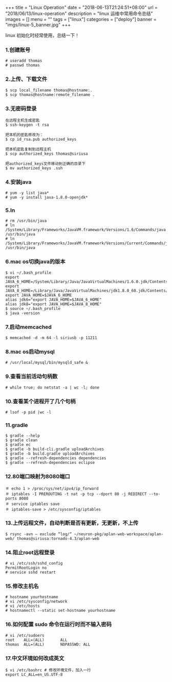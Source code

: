 +++
title = "Linux Operation"
date = "2018-06-13T21:24:51+08:00"
url = "2018/06/13/linux-operation"
description = "linux 运维中常用命令总结"
images = []
menu = ""
tags = ["linux"]
categories = ["deploy"]
banner = "imgs/linux-5_banner.jpg"
+++

linux 初始化时经常使用，总结一下！

<!--more-->

### 1.创建账号
```
# useradd thomas
# passwd thomas
```

### 2.上传、下载文件
```
$ scp local_filename thomas@hostname:.
$ scp thomas@hostname:remote_filename .
```

### 3.无密码登录
    在远程主机生成密匙
    $ ssh-keygen -t rsa

    把本机的密匙修改为：
    $ cp id_rsa.pub authorized_keys

    把本机密匙复制到远程主机
    $ scp authorized_keys thomas@siriusa

    把authorized_keys文件移动到正确的目录下
    $ mv authorized_keys .ssh

### 4.安装java
```
# yum -y list java*
# yum -y install java-1.8.0-openjdk*
```

### 5.ln
```
# rm /usr/bin/java
# ln /System/Library/Frameworks/JavaVM.framework/Versions/1.6/Commands/java /usr/bin/java
# ln /System/Library/Frameworks/JavaVM.framework/Versions/Current/Commands/java /usr/bin/java
```

### 6.mac os切换java的版本
    $ vi ~/.bash_profile
    export JAVA_6_HOME=/System/Library/Java/JavaVirtualMachines/1.6.0.jdk/Contents/Home
    export JAVA_8_HOME=/Library/Java/JavaVirtualMachines/jdk1.8.0_60.jdk/Contents/Home
    export JAVA_HOME=$JAVA_6_HOME
    alias jdk6="export JAVA_HOME=$JAVA_6_HOME"
    alias jdk8="export JAVA_HOME=$JAVA_8_HOME"
    $ source ~/.bash_profile
    $ java -version

### 7.启动memcached
    $ memcached -d -m 64 -l siriusb -p 11211

### 8.mac os启动mysql
```
# /usr/local/mysql/bin/mysqld_safe &
```

### 9.查看当前活动句柄数
```
# while true; do netstat -a | wc -l; done
```

### 10.查看某个进程开了几个句柄
```
# lsof -p pid |wc -l
```

### 11.gradle
    $ gradle --help
    $ gradle clean
    $ gradle ec
    $ gradle -b build-cli.gradle uploadArchives
    $ gradle -b build.gradle uploadArchives
    $ gradle --refresh-dependencies dependencies
    $ gradle --refresh-dependencies eclipse

### 12.80端口映射为8080端口
```
＃ echo 1 > /proc/sys/net/ipv4/ip_forward
＃ iptables -I PREROUTING -t nat -p tcp --dport 80 -j REDIRECT --to-ports 8080
＃ service iptables save
＃ iptables-save > /etc/sysconfig/iptables
```

### 13.上传远程文件，自动判断是否有更新，无更新，不上传
```
$ rsync -avn — exclude “log/“ ~/neuron-pkg/aplan-web-workspace/aplan-web/ thomas@siriusa:tornado-4.3/aplan-web
```

### 14.阻止root远程登录
```
# vi /etc/ssh/sshd_config
PermitRootLogin no
# service sshd restart
```

### 15.修改主机名
```
# hostname yourhostname
# vi /etc/sysconfig/network
# vi /etc/hosts
# hostnamectl --static set-hostname yourhostname
```

### 16.如何配置 sudo 命令在运行时而不输入密码
```
# vi /etc/sudoers
root    ALL=(ALL)       ALL
thomas  ALL=(ALL)       NOPASSWD: ALL
```

### 17.中文环境如何改成英文
```
$ vi /etc/bashrc # 修改环境文件，加入一行
export LC_ALL=en_US.UTF-8
```  
<!--more-->
